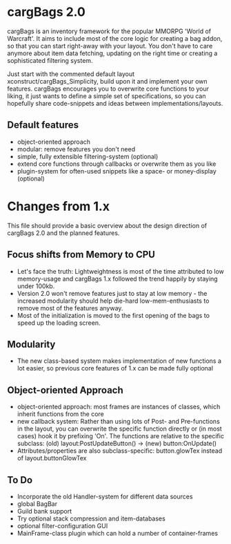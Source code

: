 # cargBags 2.0 #

cargBags is an inventory framework for the popular MMORPG 'World of Warcraft'. It aims to include most of the core logic for creating a bag addon, so that you can start right-away with your layout. You don't have to care anymore about item data fetching, updating on the right time or creating a sophisticated filtering system.

Just start with the commented default layout xconstruct/cargBags_Simplicity, build upon it and implement your own features. cargBags encourages you to overwrite core functions to your liking, it just wants to define a simple set of specifications, so you can hopefully share code-snippets and ideas between implementations/layouts.

## Default features ##

*	object-oriented approach
*	modular: remove features you don't need
*	simple, fully extensible filtering-system (optional)
*	extend core functions through callbacks or overwrite them as you like
*	plugin-system for often-used snippets like a space- or money-display (optional)



# Changes from 1.x #

This file should provide a basic overview about the design direction of cargBags 2.0 and the planned features.

## Focus shifts from Memory to CPU ##

*	Let's face the truth: Lightweightness is most of the time attributed to low memory-usage and cargBags 1.x followed the trend happily by staying under 100kb.
*	Version 2.0 won't remove features just to stay at low memory - the increased modularity should help die-hard low-mem-enthusiasts to remove most of the features anyway.
*	Most of the initialization is moved to the first opening of the bags to speed up the loading screen.

## Modularity ##

*	The new class-based system makes implementation of new functions a lot easier, so previous core features of 1.x can be made fully optional

## Object-oriented Approach ##

*	object-oriented approach: most frames are instances of classes, which inherit functions from the core
*	new callback system: Rather than using lots of Post- and Pre-functions in the layout, you can overwrite the specific function directly or (in most cases) hook it by prefixing 'On'.
	The functions are relative to the specific subclass: (old) layout:PostUpdateButton() -> (new) button:OnUpdate()
*	Attributes/properties are also subclass-specific: button.glowTex instead of layout.buttonGlowTex

## To Do ##

*	Incorporate the old Handler-system for different data sources
*	global BagBar
*	Guild bank support
*	Try optional stack compression and item-databases
*	optional filter-configuration GUI
*	MainFrame-class plugin which can hold a number of container-frames
